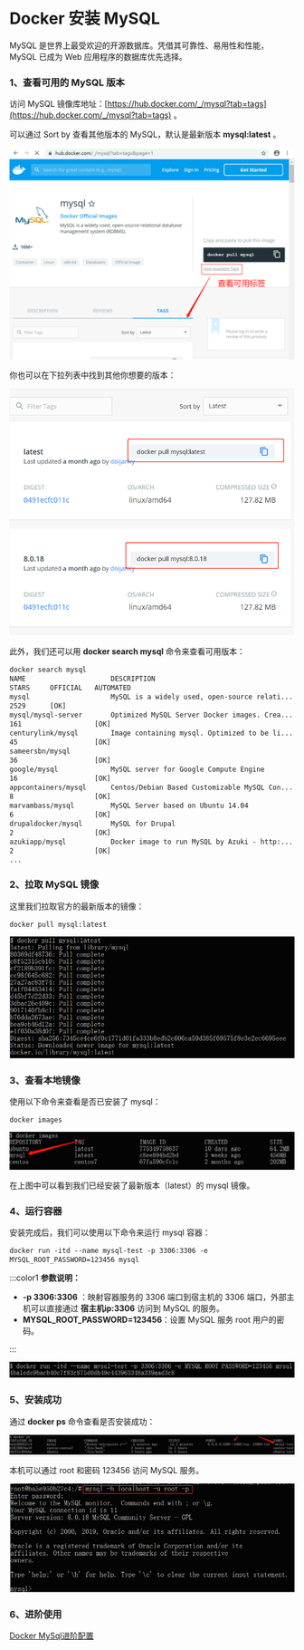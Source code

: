 # Docker 安装 MySQL
MySQL 是世界上最受欢迎的开源数据库。凭借其可靠性、易用性和性能，MySQL 已成为 Web 应用程序的数据库优先选择。

### 1、查看可用的 MySQL 版本
访问 MySQL 镜像库地址：[https://hub.docker.com/_/mysql?tab=tags](https://hub.docker.com/_/mysql?tab=tags) 。

可以通过 Sort by 查看其他版本的 MySQL，默认是最新版本 **mysql:latest** 。

![](../assets/install/mysql.png)

你也可以在下拉列表中找到其他你想要的版本：

![](../assets/install/mysql-2.png)

此外，我们还可以用 **docker search mysql** 命令来查看可用版本：

```shell
docker search mysql
NAME                     DESCRIPTION                                     STARS     OFFICIAL   AUTOMATED
mysql                    MySQL is a widely used, open-source relati...   2529      [OK]       
mysql/mysql-server       Optimized MySQL Server Docker images. Crea...   161                  [OK]
centurylink/mysql        Image containing mysql. Optimized to be li...   45                   [OK]
sameersbn/mysql                                                          36                   [OK]
google/mysql             MySQL server for Google Compute Engine          16                   [OK]
appcontainers/mysql      Centos/Debian Based Customizable MySQL Con...   8                    [OK]
marvambass/mysql         MySQL Server based on Ubuntu 14.04              6                    [OK]
drupaldocker/mysql       MySQL for Drupal                                2                    [OK]
azukiapp/mysql           Docker image to run MySQL by Azuki - http:...   2                    [OK]
...
```

### 2、拉取 MySQL 镜像
这里我们拉取官方的最新版本的镜像：

```shell
docker pull mysql:latest
```

![](../assets/install/mysql-3.png)

### 3、查看本地镜像
使用以下命令来查看是否已安装了 mysql：

```shell
docker images
```

![](../assets/install/mysql-4.png)

在上图中可以看到我们已经安装了最新版本（latest）的 mysql 镜像。

### 4、运行容器
安装完成后，我们可以使用以下命令来运行 mysql 容器：

```shell
docker run -itd --name mysql-test -p 3306:3306 -e MYSQL_ROOT_PASSWORD=123456 mysql
```

:::color1
**参数说明：**

+ **-p 3306:3306** ：映射容器服务的 3306 端口到宿主机的 3306 端口，外部主机可以直接通过 **宿主机ip:3306** 访问到 MySQL 的服务。
+ **MYSQL_ROOT_PASSWORD=123456**：设置 MySQL 服务 root 用户的密码。

:::

![](../assets/install/mysql-5.png)

### 5、安装成功
通过 **docker ps** 命令查看是否安装成功：

![](../assets/install/mysql-6.png)

本机可以通过 root 和密码 123456 访问 MySQL 服务。

![](../assets/install/mysql-7.png)

### 6、进阶使用
[Docker MySql进阶配置](../advanced/docker-mysql-advanced.md)

